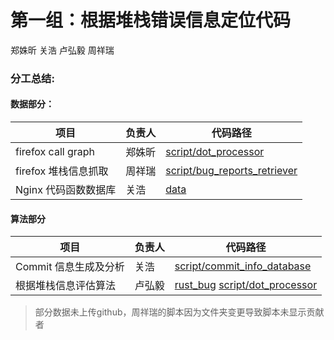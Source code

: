 # 第一组：根据堆栈错误信息定位代码

郑姝昕 关浩 卢弘毅 周祥瑞

### 分工总结:
#### 数据部分：

| 项目                 | 负责人 | 代码路径                                                     |
| -------------------- | ------ | ------------------------------------------------------------ |
| firefox call graph   | 郑姝昕 | [script/dot_processor](https://github.com/hguandl/Tencent-Mini-Group1-New/tree/master/script/dot_processor) |
| firefox 堆栈信息抓取 | 周祥瑞 | [script/bug_reports_retriever](https://github.com/hguandl/Tencent-Mini-Group1-New/tree/master/script/bug_reports_retriever) |
| Nginx 代码函数数据库 | 关浩   | [data](https://github.com/hguandl/Tencent-Mini-Group1-New/tree/master/data) |

#### 算法部分

| 项目                  | 负责人 | 代码路径                                                     |
| --------------------- | ------ | ------------------------------------------------------------ |
| Commit 信息生成及分析 | 关浩   | [script/commit_info_database](https://github.com/hguandl/Tencent-Mini-Group1-New/tree/master/script/commit_info_database) |
| 根据堆栈信息评估算法  | 卢弘毅 | [rust_bug](https://github.com/hguandl/Tencent-Mini-Group1-New/tree/master/rust_bug)  [script/dot_processor](https://github.com/hguandl/Tencent-Mini-Group1-New/tree/master/script/dot_processor) |



>部分数据未上传github，周祥瑞的脚本因为文件夹变更导致脚本未显示贡献者

